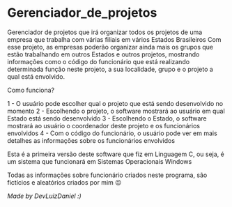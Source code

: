# Gerenciador_de_projetos
Gerenciador de projetos que irá organizar todos os projetos de uma empresa que trabalha com várias filiais em vários Estados Brasileiros
Com esse projeto, as empresas poderão organizar ainda mais os grupos que estão trabalhando em outros Estados e outros projetos, mostrando
informações como o código do funcionário que está realizando determinada função neste projeto, a sua localidade, grupo e o projeto a qual
está envolvido.

Como funciona?

1 - O usuário pode escolher qual o projeto que está sendo desenvolvido no momento
2 - Escolhendo o projeto, o software mostrará ao usuário em qual Estado está sendo desenvolvido
3 - Escolhendo o Estado, o software mostrará ao usuário o coordenador deste projeto e os funcionários envolvidos
4 - Com o código do funcionário, o usuário pode ver em mais detalhes as informações sobre os funcionários envolvidos

Esta é a primeira versão deste software que fiz em Linguagem C, ou seja, é um sistema que funcionará em Sistemas Operacionais Windows

Todas as informações sobre funcionário criados neste programa, são fictícios e aleatórios criados por mim 😉

<i>Made by DevLuizDaniel :)</i>
